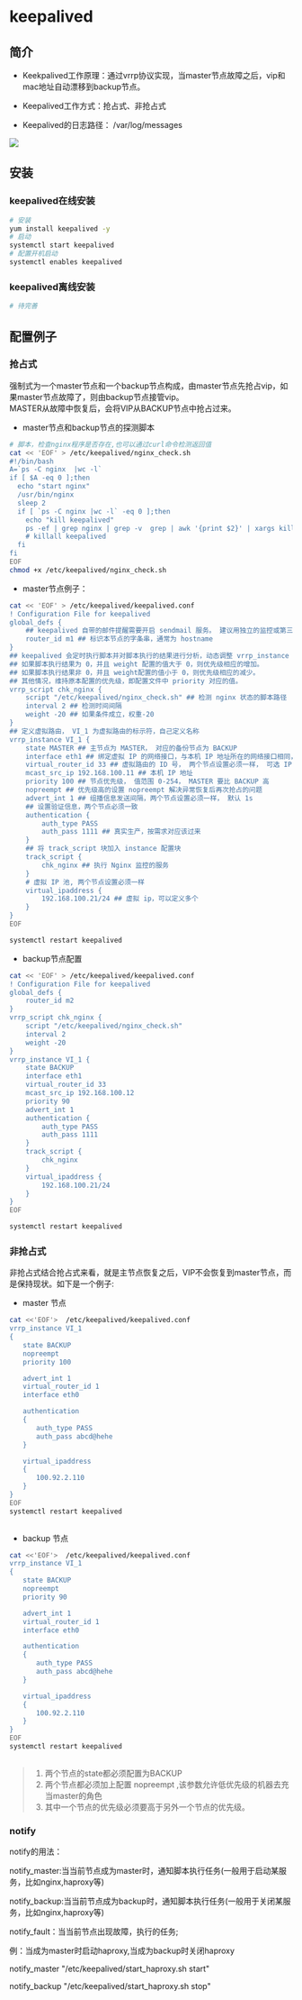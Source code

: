 # keepalived


## 简介

* Keekpalived工作原理：通过vrrp协议实现，当master节点故障之后，vip和mac地址自动漂移到backup节点。

* Keepalived工作方式：抢占式、非抢占式

* Keepalived的日志路径： /var/log/messages


![](./assets/2020-06-13-21-35-55.png) 


## 安装

### keepalived在线安装 

```bash
# 安装  
yum install keepalived -y
# 启动  
systemctl start keepalived 
# 配置开机启动  
systemctl enables keepalived 
```

### keepalived离线安装  

```bash 
# 待完善
```

## 配置例子  

### 抢占式

强制式为一个master节点和一个backup节点构成，由master节点先抢占vip，如果master节点故障了，则由backup节点接管vip。  
MASTER从故障中恢复后，会将VIP从BACKUP节点中抢占过来。

* master节点和backup节点的探测脚本  

```bash 
# 脚本，检查nginx程序是否存在,也可以通过curl命令检测返回值     
cat << 'EOF' > /etc/keepalived/nginx_check.sh
#!/bin/bash
A=`ps -C nginx  |wc -l`
if [ $A -eq 0 ];then
  echo "start nginx"
  /usr/bin/nginx
  sleep 2
  if [ `ps -C nginx |wc -l` -eq 0 ];then
    echo "kill keepalived"
    ps -ef | grep nginx | grep -v  grep | awk '{print $2}' | xargs kill -9
    # killall keepalived
  fi
fi
EOF
chmod +x /etc/keepalived/nginx_check.sh

```


* master节点例子： 

```bash 
cat << 'EOF' > /etc/keepalived/keepalived.conf
! Configuration File for keepalived
global_defs {
	## keepalived 自带的邮件提醒需要开启 sendmail 服务。 建议用独立的监控或第三方 SMTP
	router_id m1 ## 标识本节点的字条串，通常为 hostname
} 
## keepalived 会定时执行脚本并对脚本执行的结果进行分析，动态调整 vrrp_instance 的优先级。
## 如果脚本执行结果为 0，并且 weight 配置的值大于 0，则优先级相应的增加。
## 如果脚本执行结果非 0，并且 weight配置的值小于 0，则优先级相应的减少。
## 其他情况，维持原本配置的优先级，即配置文件中 priority 对应的值。
vrrp_script chk_nginx {
	script "/etc/keepalived/nginx_check.sh" ## 检测 nginx 状态的脚本路径
	interval 2 ## 检测时间间隔
	weight -20 ## 如果条件成立，权重-20
}
## 定义虚拟路由， VI_1 为虚拟路由的标示符，自己定义名称
vrrp_instance VI_1 {
	state MASTER ## 主节点为 MASTER， 对应的备份节点为 BACKUP
	interface eth1 ## 绑定虚拟 IP 的网络接口，与本机 IP 地址所在的网络接口相同， 我的是 eth0
	virtual_router_id 33 ## 虚拟路由的 ID 号， 两个节点设置必须一样， 可选 IP 最后一段使用, 相同的 VRID 为一个组，他将决定多播的 MAC 地址
	mcast_src_ip 192.168.100.11 ## 本机 IP 地址
	priority 100 ## 节点优先级， 值范围 0-254， MASTER 要比 BACKUP 高
	nopreempt ## 优先级高的设置 nopreempt 解决异常恢复后再次抢占的问题
	advert_int 1 ## 组播信息发送间隔，两个节点设置必须一样， 默认 1s
	## 设置验证信息，两个节点必须一致
	authentication {
		auth_type PASS
		auth_pass 1111 ## 真实生产，按需求对应该过来
	}
	## 将 track_script 块加入 instance 配置块
	track_script {
		chk_nginx ## 执行 Nginx 监控的服务
	} 
	# 虚拟 IP 池, 两个节点设置必须一样
	virtual_ipaddress {
		192.168.100.21/24 ## 虚拟 ip，可以定义多个
	}
}
EOF

systemctl restart keepalived 

```

* backup节点配置  


```bash 
cat << 'EOF' > /etc/keepalived/keepalived.conf
! Configuration File for keepalived
global_defs {
	router_id m2
}
vrrp_script chk_nginx {
	script "/etc/keepalived/nginx_check.sh"
	interval 2
	weight -20
}
vrrp_instance VI_1 {
	state BACKUP
	interface eth1
	virtual_router_id 33
	mcast_src_ip 192.168.100.12
	priority 90
	advert_int 1
	authentication {
		auth_type PASS
		auth_pass 1111
	}
	track_script {
		chk_nginx
	}
	virtual_ipaddress {
		192.168.100.21/24
	}
}
EOF

systemctl restart keepalived 

```


### 非抢占式

非抢占式结合抢占式来看，就是主节点恢复之后，VIP不会恢复到master节点，而是保持现状。如下是一个例子: 

* master 节点

```bash 
cat <<'EOF'>  /etc/keepalived/keepalived.conf
vrrp_instance VI_1
{
　　state BACKUP
　　nopreempt
　　priority 100

　　advert_int 1
　　virtual_router_id 1
　　interface eth0

　　authentication
　　{
　　　　auth_type PASS
　　　　auth_pass abcd@hehe
　　}

　　virtual_ipaddress
　　{
　　　　100.92.2.110
　　}
}
EOF
systemctl restart keepalived 
 
```


* backup 节点

```bash 
cat <<'EOF'>  /etc/keepalived/keepalived.conf
vrrp_instance VI_1
{
　　state BACKUP
　　nopreempt
　　priority 90

　　advert_int 1
　　virtual_router_id 1
　　interface eth0

　　authentication
　　{
　　　　auth_type PASS
　　　　auth_pass abcd@hehe
　　}

　　virtual_ipaddress
　　{
　　　　100.92.2.110
　　}
}
EOF
systemctl restart keepalived 
 
```


> 1. 两个节点的state都必须配置为BACKUP
> 1. 两个节点都必须加上配置 nopreempt ,该参数允许低优先级的机器去充当master的角色
> 1. 其中一个节点的优先级必须要高于另外一个节点的优先级。


### notify


notify的用法：

  notify_master:当当前节点成为master时，通知脚本执行任务(一般用于启动某服务，比如nginx,haproxy等)

  notify_backup:当当前节点成为backup时，通知脚本执行任务(一般用于关闭某服务，比如nginx,haproxy等)

  notify_fault：当当前节点出现故障，执行的任务; 

  例：当成为master时启动haproxy,当成为backup时关闭haproxy

  notify_master "/etc/keepalived/start_haproxy.sh start"

  notify_backup "/etc/keepalived/start_haproxy.sh stop"
